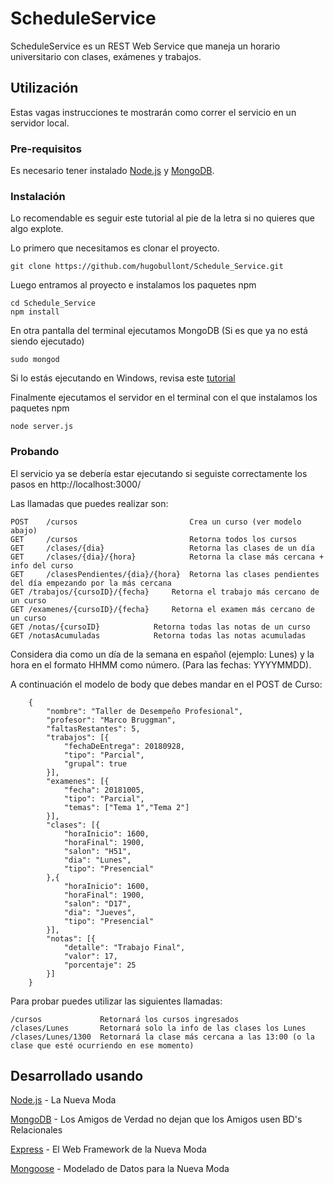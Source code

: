 # ScheduleService

ScheduleService es un REST Web Service que maneja un horario universitario con clases, exámenes y trabajos.

## Utilización

Estas vagas instrucciones te mostrarán como correr el servicio en un servidor local. 

### Pre-requisitos

Es necesario tener instalado [Node.js](https://nodejs.org/en/) y [MongoDB](https://www.mongodb.com).

### Instalación

Lo recomendable es seguir este tutorial al pie de la letra si no quieres que algo explote.

Lo primero que necesitamos es clonar el proyecto.

```
git clone https://github.com/hugobullont/Schedule_Service.git
```

Luego entramos al proyecto e instalamos los paquetes npm

```
cd Schedule_Service
npm install
```

En otra pantalla del terminal ejecutamos MongoDB (Si es que ya no está siendo ejecutado)

```
sudo mongod
```

Si lo estás ejecutando en Windows, revisa este [tutorial](https://stackoverflow.com/questions/20796714/how-do-i-start-mongo-db-from-windows) 

Finalmente ejecutamos el servidor en el terminal con el que instalamos los paquetes npm

```
node server.js
```

### Probando

El servicio ya se debería estar ejecutando si seguiste correctamente los pasos en http://localhost:3000/

Las llamadas que puedes realizar son:

```
POST    /cursos                 		Crea un curso (ver modelo abajo)
GET     /cursos                 		Retorna todos los cursos
GET     /clases/{dia}           		Retorna las clases de un día
GET     /clases/{dia}/{hora}    		Retorna la clase más cercana + info del curso
GET		/clasesPendientes/{dia}/{hora}	Retorna las clases pendientes del día empezando por la más cercana
GET	/trabajos/{cursoID}/{fecha}		Retorna el trabajo más cercano de un curso
GET	/examenes/{cursoID}/{fecha}		Retorna el examen más cercano de un curso
GET	/notas/{cursoID}			Retorna todas las notas de un curso
GET	/notasAcumuladas			Retorna todas las notas acumuladas
```
Considera dia como un día de la semana en español (ejemplo: Lunes) y la hora en el formato HHMM como número. (Para las fechas: YYYYMMDD).

A continuación el modelo de body que debes mandar en el POST de Curso:

```
    {
        "nombre": "Taller de Desempeño Profesional",
        "profesor": "Marco Bruggman",
        "faltasRestantes": 5,
        "trabajos": [{
        	"fechaDeEntrega": 20180928,
    		"tipo": "Parcial",
    		"grupal": true
        }],
        "examenes": [{
        	"fecha": 20181005,
    		"tipo": "Parcial",
    		"temas": ["Tema 1","Tema 2"]
        }],
        "clases": [{
        	"horaInicio": 1600,
    		"horaFinal": 1900,
			"salon": "H51",
    		"dia": "Lunes",
    		"tipo": "Presencial"
        },{
        	"horaInicio": 1600,
    		"horaFinal": 1900,
			"salon": "D17",
    		"dia": "Jueves",
    		"tipo": "Presencial"
        }],
		"notas": [{
			"detalle": "Trabajo Final",
			"valor": 17,
			"porcentaje": 25
		}]
    }
```

Para probar puedes utilizar las siguientes llamadas:

```
/cursos             Retornará los cursos ingresados
/clases/Lunes       Retornará solo la info de las clases los Lunes
/clases/Lunes/1300  Retornará la clase más cercana a las 13:00 (o la clase que esté ocurriendo en ese momento)
```

## Desarrollado usando 

[Node.js](https://nodejs.org/en/) - La Nueva Moda

[MongoDB](https://www.mongodb.com) - Los Amigos de Verdad no dejan que los Amigos usen BD's Relacionales

[Express](https://expressjs.com) - El Web Framework de la Nueva Moda

[Mongoose](https://mongoosejs.com) - Modelado de Datos para la Nueva Moda



